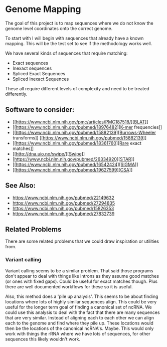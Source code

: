 # Genome Mapping

The goal of this project is to map sequences where we do not know the
genome level coordinates onto the correct genome.

To start with I will begin with sequences that already have a known
mapping. This will be the test set to see if the methodology works well.

We have several kinds of sequences that require matching:

- Exact sequences
- Inexact sequences
- Spliced Exact Sequences
- Spliced Inexact Sequences

These all require different levels of complexity and need to be treated
differently.

## Software to consider:

- [[https://www.ncbi.nlm.nih.gov/pmc/articles/PMC187518/][BLAT]]
- [[https://www.ncbi.nlm.nih.gov/pubmed/18976482][K-mer frequencies]]
- [[https://www.ncbi.nlm.nih.gov/pubmed/15882139][Burrows-Wheeler transforms]]
    [[https://www.ncbi.nlm.nih.gov/pubmed/15882139]]
- [[https://www.ncbi.nlm.nih.gov/pubmed/18361760][Rare exact matches]]
- [[http://dna.uio.no/swipe/][Swipe]]
- [https://www.ncbi.nlm.nih.gov/pubmed/26334920][STAR]]
- [[https://www.ncbi.nlm.nih.gov/pubmed/16542424][SIGMA]]
- [[https://www.ncbi.nlm.nih.gov/pubmed/19627599][CSA]]

## See Also:

- <https://www.ncbi.nlm.nih.gov/pubmed/22149632>
- <https://www.ncbi.nlm.nih.gov/pubmed/27294835>
- <https://www.ncbi.nlm.nih.gov/pubmed/15826353>
- <https://www.ncbi.nlm.nih.gov/pubmed/27832739>

## Related Problems

There are some related problems that we could draw inspiration or utilities
from.

### Variant calling

Variant calling seems to be a similar problem. That said those programs don't
appear to deal with things like introns as they assume good matches (or ones
with fixed gaps). Could be useful for exact matches though. Plus there are well
documented workflows for these so it is useful.

Also, this method does a 'pile up analysis'. This seems to be about finding
locations where lots of highly similar sequences align. This could be very
useful for the longer term goal of finding a canonical set of ncRNA. We could
use this analysis to deal with the fact that there are many sequences that are
very similar. Instead of aligning each to each other we can align each to the
genome and find where they pile up. These locations would then be the locations
of the canonical ncRNA's. Maybe. This would only work with things the rRNA
where we have lots of sequences, for other sequences this likely wouldn't work.
